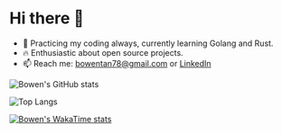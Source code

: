 # Hi there 👋

- 🌱 Practicing my coding always, currently learning Golang and Rust.
- 🔥 Enthusiastic about open source projects.
- 📫 Reach me: bowentan78@gmail.com or [LinkedIn](www.linkedin.com/in/bowentan78)

![Bowen's GitHub stats](https://github-readme-stats.vercel.app/api?username=bowentan&show_icons=true&rank_icon=github&exclude_repo=test-workflow)

![Top Langs](https://github-readme-stats.vercel.app/api/top-langs/?username=bowentan&layout=compact&exclude_repo=test-workflow)

[![Bowen's WakaTime stats](https://github-readme-stats.vercel.app/api/wakatime?username=bowentan&layout=compact)](https://github.com/anuraghazra/github-readme-stats)

<!--
![Harlok's WakaTime stats](https://github-readme-stats.vercel.app/api/wakatime?username=bowentan)
-->

<!--
**bowentan/bowentan** is a ✨ _special_ ✨ repository because its `README.md` (this file) appears on your GitHub profile.

Here are some ideas to get you started:

- 🔭 I’m currently working on ...
- 🌱 I’m currently learning ...
- 👯 I’m looking to collaborate on ...
- 🤔 I’m looking for help with ...
- 💬 Ask me about ...
- 📫 How to reach me: ...
- 😄 Pronouns: ...
- ⚡ Fun fact: ...
-->
